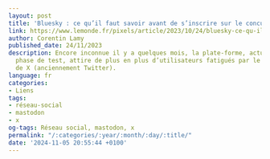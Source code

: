 ```yaml
---
layout: post
title: 'Bluesky : ce qu’il faut savoir avant de s’inscrire sur le concurrent de Twitter'
link: https://www.lemonde.fr/pixels/article/2023/10/24/bluesky-ce-qu-il-faut-savoir-avant-de-s-inscrire-sur-le-concurrent-de-twitter_6196168_4408996.html
author: Corentin Lamy
published_date: 24/11/2023
description: Encore inconnue il y a quelques mois, la plate-forme, actuellement en
  phase de test, attire de plus en plus d’utilisateurs fatigués par le manque de modération
  de X (anciennement Twitter).
language: fr
categories:
- Liens
tags:
- réseau-social
- mastodon
- x
og-tags: Réseau social, mastodon, x
permalink: "/:categories/:year/:month/:day/:title/"
date: '2024-11-05 20:55:44 +0100'
---
```

